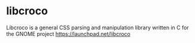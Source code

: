 # libcroco
Libcroco is a general CSS parsing and manipulation library written in C for the GNOME project https://launchpad.net/libcroco
